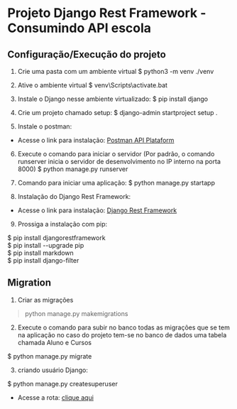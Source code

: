 # Projeto Django Rest Framework - Consumindo API escola

<h2><b>Configuração/Execução do projeto</b></h2>

1. Crie uma pasta com um ambiente virtual
$ python3 -m venv ./venv

2. Ative o ambiente virtual
$ venv\Scripts\activate.bat

3. Instale o Django nesse ambiente virtualizado:
$ pip install django

4. Crie um projeto chamado setup:
$ django-admin startproject setup .

5. Instale o postman:
* Acesse o link para instalação: [Postman API Plataform](https://www.postman.com/downloads/)

6. Execute o comando para iniciar o servidor (Por padrão, o comando runserver inicia o servidor de desenvolvimento no IP interno na porta 8000)
$ python manage.py runserver

7. Comando para iniciar uma aplicação:
$ python manage.py startapp <nome-da-aplicacao>

8. Instalação do Django Rest Framework:
* Acesse o link para instalação: [Django Rest Framework](https://www.django-rest-framework.org/)

9. Prossiga a instalação com pip:

$ pip install djangorestframework <br>
$ pip install --upgrade pip <br>
$ pip install markdown <br>
$ pip install django-filter

<h2><b>Migration</b></h2>

1. Criar as migrações
> python manage.py makemigrations

2. Execute o comando para subir no banco todas as migrações que se tem na aplicação no caso do projeto tem-se no banco de dados uma tabela chamada Aluno e Cursos

$ python manage.py migrate

3. criando usuário Django:

$ python manage.py createsuperuser
* Acesse a rota: [clique aqui](http://localhost:8000/admin/login/?next=/admin/)


